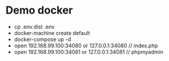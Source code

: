 Demo docker
===

- cp .env.dist .env
- docker-machine create default
- docker-compose up -d
- open 192.168.99.100:34080 or 127.0.0.1:34080 // index.php
- open 192.168.99.100:34081 or 127.0.0.1:34081 // phpmyadmin

